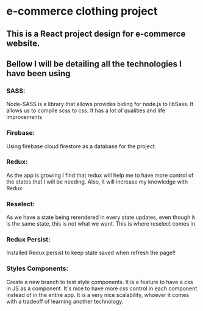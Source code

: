 # e-commerce clothing project

## This is a React project design for e-commerce website. 

## Bellow I will be detailing all the technologies I have been using

### SASS:
Node-SASS is a library that allows provides biding for node.js to libSass. 
It allows us to compile scss to css. It has a lot of qualities and life improvements 

### Firebase:
Using firebase cloud firestore as a database for the project. 

### Redux: 
As the app is growing I find that redux will help me to have more control of the states that I will be needing.
Also, it will increase my knowledge with Redux

### Reselect: 
As we have a state being rerendered in every state updates, even though it is the same state, this is not what we want. This is where reselect comes in. 

### Redux Persist: 
Installed Redux persist to keep state saved when refresh the page!!

### Styles Components:
Create a new branch to test style components. It is a feature to have a css in JS as a component. It`s nice to have more css control in each component instead of in the entire app. It is a very nice scalability, whoever it comes with a tradeoff of learning another technology. 
